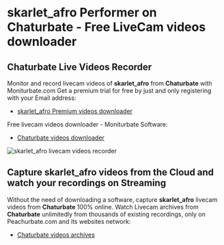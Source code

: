 # skarlet_afro Performer on Chaturbate - Free LiveCam videos downloader

## Chaturbate Live Videos Recorder

Monitor and record livecam videos of **skarlet_afro** from **Chaturbate** with Moniturbate.com
Get a premium trial for free by just and only registering with your Email address:
* [skarlet_afro Premium videos downloader](https://moniturbate.com/request-demo-licence-key.html)

Free livecam videos downloader - Moniturbate Software:
* [Chaturbate videos downloader](https://moniturbate.com/moniturbate-download-software.html)

![skarlet_afro livecam videos recorder](https://peachurnet.com/templates/moniturbate-software.png)


## Capture skarlet_afro videos from the Cloud and watch your recordings on Streaming

Without the need of downloading a software, capture **skarlet_afro** livecam videos from **Chaturbate** 100% online.
Watch Livecam archives from **Chaturbate** unlimitedly from thousands of existing recordings, only on Peachurbate.com and its websites network:
* [Chaturbate videos archives](https://peachurnet.com/)